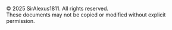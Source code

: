 © 2025 SirAlexus1811. All rights reserved.  
These documents may not be copied or modified without explicit permission.  

